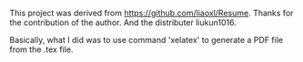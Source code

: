 This project was derived from https://github.com/liaoxl/Resume. Thanks for the contribution of the author. And the distributer liukun1016.

Basically, what I did was to use command 'xelatex' to generate a PDF file from the .tex file.
